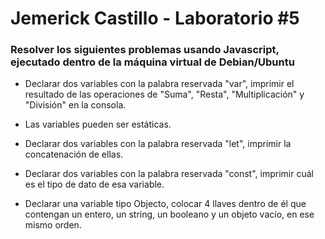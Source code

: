 # Jemerick Castillo - Laboratorio #5

###  Resolver los siguientes problemas usando Javascript, ejecutado dentro de la máquina virtual de Debian/Ubuntu

* Declarar dos variables con la palabra reservada "var", imprimir el resultado de las operaciones de "Suma", "Resta", "Multiplicación" y "División" en la consola.

* Las variables pueden ser estáticas. 

* Declarar dos variables con la palabra reservada "let", imprimir la concatenación de ellas.

* Declarar dos variables con la palabra reservada "const", imprimir cuál es el tipo de dato de esa variable.

* Declarar una variable tipo Objecto, colocar 4 llaves dentro de él que contengan un entero, un string, un booleano y un objeto vacío, en ese mismo orden.